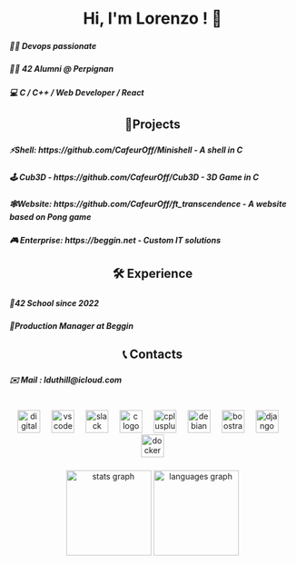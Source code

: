 <h1 align="center">Hi, I'm Lorenzo ! 👋</h1>

###

<h5 align="left">👨‍💻 Devops passionate</h5>

###

<h5 align="left">👨‍🎓 42 Alumni @ Perpignan</h5>

###

<h5 align="left">💻 C / C++ / Web Developer / React </h5>

###
<h2 align="center">📖Projects</h2>

###

<h5 align="left">⚡Shell: https://github.com/CafeurOff/Minishell - A shell in C </h5>

  
###

<h5 align="left">🕹️ Cub3D - https://github.com/CafeurOff/Cub3D - 3D Game in C </h5>

###

<h5 align="left">🕸️Website: https://github.com/CafeurOff/ft_transcendence - A website based on Pong game </h5>

###

<h5 align="left">🎮 Enterprise: https://beggin.net -  Custom IT solutions </h5>

###

<h2 align="center">🛠️ Experience</h2>

###

<h5 align="left">📃42 School since 2022</h5>

###

<h5 align="left">💼Production Manager at Beggin</h5>

###
<h2 align="center">📞 Contacts</h2>

###

<h5 align="left">✉️ Mail : lduthill@icloud.com</h5>

###

<h1 align="center"></h1>

###

<div align="center">
  <img src="https://cdn.jsdelivr.net/gh/devicons/devicon/icons/digitalocean/digitalocean-original.svg" height="40" alt="digitalocean logo"  />
  <img width="12" />
  <img src="https://cdn.jsdelivr.net/gh/devicons/devicon/icons/vscode/vscode-original.svg" height="40" alt="vscode logo"  />
  <img width="12" />
  <img src="https://cdn.jsdelivr.net/gh/devicons/devicon/icons/slack/slack-original.svg" height="40" alt="slack logo"  />
  <img width="12" />
  <img src="https://cdn.jsdelivr.net/gh/devicons/devicon/icons/c/c-original.svg" height="40" alt="c logo"  />
  <img width="12" />
  <img src="https://cdn.jsdelivr.net/gh/devicons/devicon/icons/cplusplus/cplusplus-original.svg" height="40" alt="cplusplus logo"  />
  <img width="12" />
  <img src="https://cdn.jsdelivr.net/npm/devicons@1.8.0/!SVG/debian.svg" height="40" alt="debian logo"  />
  <img width="12" />
  <img src="https://cdn.jsdelivr.net/npm/devicons@1.8.0/!SVG/bootstrap.svg" height="40" alt="boostrap logo"  />
  <img width="12" />
  <img src="https://cdn.jsdelivr.net/npm/devicons@1.8.0/!SVG/django.svg" height="40" alt="django logo"  />
  <img width="12" />
  <img src="https://cdn.jsdelivr.net/npm/devicons@1.8.0/!SVG/docker.svg" height="40" alt="docker logo"  />
</div>

###

<div align="center">
  <img src="https://github-readme-stats.vercel.app/api?username=CafeurOff&hide_title=false&hide_rank=false&show_icons=true&include_all_commits=true&count_private=true&disable_animations=false&theme=dark&locale=fr&hide_border=false&order=1&custom_title=Statistiques" height="150" alt="stats graph"  />
  <img src="https://github-readme-stats.vercel.app/api/top-langs?username=CafeurOff&locale=fr&hide_title=false&layout=compact&card_width=320&langs_count=5&theme=dark&hide_border=false&order=2&custom_title=Language" height="150" alt="languages graph"  />

  
</div>

###
